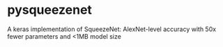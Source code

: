 # pysqueezenet
A keras implementation of SqueezeNet: AlexNet-level accuracy with 50x fewer parameters and <1MB model size
